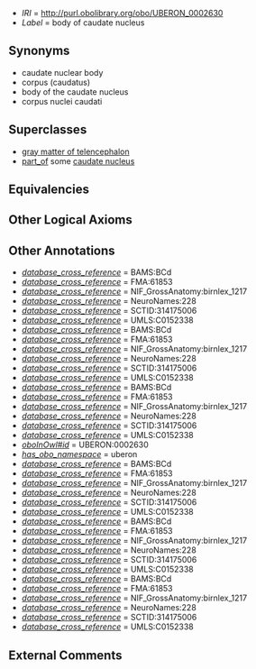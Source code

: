  * *IRI* = http://purl.obolibrary.org/obo/UBERON_0002630
 * *Label* = body of caudate nucleus

## Synonyms

 * caudate nuclear body
 * corpus (caudatus)
 * body of the caudate nucleus
 * corpus nuclei caudati

## Superclasses

 * [gray matter of telencephalon](../../UBERON/00/UBERON_0011300.md)
 * [part_of](../../BFO/50/BFO_0000050.md) some [caudate nucleus](../../UBERON/73/UBERON_0001873.md)

## Equivalencies


## Other Logical Axioms


## Other Annotations

 * *[database_cross_reference](../../ef/oboInOwl#hasDbXref.md)* = BAMS:BCd
 * *[database_cross_reference](../../ef/oboInOwl#hasDbXref.md)* = FMA:61853
 * *[database_cross_reference](../../ef/oboInOwl#hasDbXref.md)* = NIF_GrossAnatomy:birnlex_1217
 * *[database_cross_reference](../../ef/oboInOwl#hasDbXref.md)* = NeuroNames:228
 * *[database_cross_reference](../../ef/oboInOwl#hasDbXref.md)* = SCTID:314175006
 * *[database_cross_reference](../../ef/oboInOwl#hasDbXref.md)* = UMLS:C0152338
 * *[database_cross_reference](../../ef/oboInOwl#hasDbXref.md)* = BAMS:BCd
 * *[database_cross_reference](../../ef/oboInOwl#hasDbXref.md)* = FMA:61853
 * *[database_cross_reference](../../ef/oboInOwl#hasDbXref.md)* = NIF_GrossAnatomy:birnlex_1217
 * *[database_cross_reference](../../ef/oboInOwl#hasDbXref.md)* = NeuroNames:228
 * *[database_cross_reference](../../ef/oboInOwl#hasDbXref.md)* = SCTID:314175006
 * *[database_cross_reference](../../ef/oboInOwl#hasDbXref.md)* = UMLS:C0152338
 * *[database_cross_reference](../../ef/oboInOwl#hasDbXref.md)* = BAMS:BCd
 * *[database_cross_reference](../../ef/oboInOwl#hasDbXref.md)* = FMA:61853
 * *[database_cross_reference](../../ef/oboInOwl#hasDbXref.md)* = NIF_GrossAnatomy:birnlex_1217
 * *[database_cross_reference](../../ef/oboInOwl#hasDbXref.md)* = NeuroNames:228
 * *[database_cross_reference](../../ef/oboInOwl#hasDbXref.md)* = SCTID:314175006
 * *[database_cross_reference](../../ef/oboInOwl#hasDbXref.md)* = UMLS:C0152338
 * *[oboInOwl#id](../../id/oboInOwl#id.md)* = UBERON:0002630
 * *[has_obo_namespace](../../ce/oboInOwl#hasOBONamespace.md)* = uberon
 * *[database_cross_reference](../../ef/oboInOwl#hasDbXref.md)* = BAMS:BCd
 * *[database_cross_reference](../../ef/oboInOwl#hasDbXref.md)* = FMA:61853
 * *[database_cross_reference](../../ef/oboInOwl#hasDbXref.md)* = NIF_GrossAnatomy:birnlex_1217
 * *[database_cross_reference](../../ef/oboInOwl#hasDbXref.md)* = NeuroNames:228
 * *[database_cross_reference](../../ef/oboInOwl#hasDbXref.md)* = SCTID:314175006
 * *[database_cross_reference](../../ef/oboInOwl#hasDbXref.md)* = UMLS:C0152338
 * *[database_cross_reference](../../ef/oboInOwl#hasDbXref.md)* = BAMS:BCd
 * *[database_cross_reference](../../ef/oboInOwl#hasDbXref.md)* = FMA:61853
 * *[database_cross_reference](../../ef/oboInOwl#hasDbXref.md)* = NIF_GrossAnatomy:birnlex_1217
 * *[database_cross_reference](../../ef/oboInOwl#hasDbXref.md)* = NeuroNames:228
 * *[database_cross_reference](../../ef/oboInOwl#hasDbXref.md)* = SCTID:314175006
 * *[database_cross_reference](../../ef/oboInOwl#hasDbXref.md)* = UMLS:C0152338
 * *[database_cross_reference](../../ef/oboInOwl#hasDbXref.md)* = BAMS:BCd
 * *[database_cross_reference](../../ef/oboInOwl#hasDbXref.md)* = FMA:61853
 * *[database_cross_reference](../../ef/oboInOwl#hasDbXref.md)* = NIF_GrossAnatomy:birnlex_1217
 * *[database_cross_reference](../../ef/oboInOwl#hasDbXref.md)* = NeuroNames:228
 * *[database_cross_reference](../../ef/oboInOwl#hasDbXref.md)* = SCTID:314175006
 * *[database_cross_reference](../../ef/oboInOwl#hasDbXref.md)* = UMLS:C0152338

## External Comments

